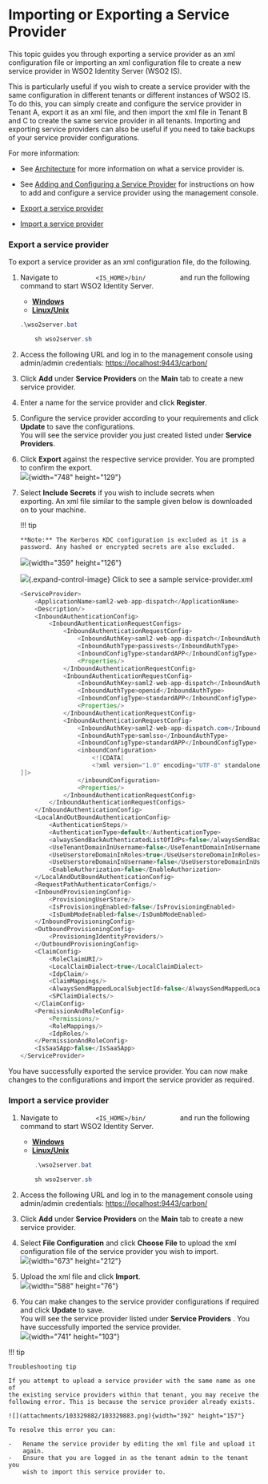 # Importing or Exporting a Service Provider

This topic guides you through exporting a service provider as an xml
configuration file or importing an xml configuration file to create a
new service provider in WSO2 Identity Server (WSO2 IS).

This is particularly useful if you wish to create a service provider
with the same configuration in different tenants or different instances
of WSO2 IS. To do this, you can simply create and configure the service
provider in Tenant A, export it as an xml file, and then import the xml
file in Tenant B and C to create the same service provider in all
tenants. Importing and exporting service providers can also be useful if
you need to take backups of your service provider configurations.

For more information:

-   See
    [Architecture](Architecture_103329008.html#Architecture-Componentsofthearchitecture)
    for more information on what a service provider is.
-   See [Adding and Configuring a Service
    Provider](_Adding_and_Configuring_a_Service_Provider_) for
    instructions on how to add and configure a service provider using
    the management console.

-   [Export a service
    provider](#ImportingorExportingaServiceProvider-Exportaserviceprovider)
-   [Import a service
    provider](#ImportingorExportingaServiceProvider-Importaserviceprovider)

### Export a service provider

To export a service provider as an xml configuration file, do the
following.

1.  Navigate to `           <IS_HOME>/bin/          ` and run the
    following command to start WSO2 Identity Server.

    -   [**Windows**](#71c9b280327f4989aadcf36d700c6f3d)
    -   [**Linux/Unix**](#6cc50318e2ac49dbad31d8314f1d950e)

    ``` java
    .\wso2server.bat
    ```

    ``` java
        sh wso2server.sh
    ```

2.  Access the following URL and log in to the management console using
    admin/admin credentials: <https://localhost:9443/carbon/>

3.  Click **Add** under **Service Providers** on the **Main** tab to
    create a new service provider.
4.  Enter a name for the service provider and click **Register**.
5.  Configure the service provider according to your requirements and
    click **Update** to save the configurations.  
    You will see the service provider you just created listed under
    **Service Providers**.
6.  Click **Export** against the respective service provider. You are
    prompted to confirm the export.  
    ![](attachments/103329882/103329888.png){width="748" height="129"}
7.  Select **Include Secrets** if you wish to include secrets when
    exporting. An xml file similar to the sample given below is
    downloaded on to your machine.

    !!! tip
    
        **Note:** The Kerberos KDC configuration is excluded as it is a
        password. Any hashed or encrypted secrets are also excluded.
    

    ![](attachments/103329882/103329887.png){width="359" height="126"}

    ![](images/icons/grey_arrow_down.png){.expand-control-image} Click
    to see a sample service-provider.xml

    ``` java
    <ServiceProvider>
        <ApplicationName>saml2-web-app-dispatch</ApplicationName>
        <Description/>
        <InboundAuthenticationConfig>
            <InboundAuthenticationRequestConfigs>
                <InboundAuthenticationRequestConfig>
                    <InboundAuthKey>saml2-web-app-dispatch</InboundAuthKey>
                    <InboundAuthType>passivests</InboundAuthType>
                    <InboundConfigType>standardAPP</InboundConfigType>
                    <Properties/>
                </InboundAuthenticationRequestConfig>
                <InboundAuthenticationRequestConfig>
                    <InboundAuthKey>saml2-web-app-dispatch</InboundAuthKey>
                    <InboundAuthType>openid</InboundAuthType>
                    <InboundConfigType>standardAPP</InboundConfigType>
                    <Properties/>
                </InboundAuthenticationRequestConfig>
                <InboundAuthenticationRequestConfig>
                    <InboundAuthKey>saml2-web-app-dispatch.com</InboundAuthKey>
                    <InboundAuthType>samlsso</InboundAuthType>
                    <InboundConfigType>standardAPP</InboundConfigType>
                    <inboundConfiguration>
                        <![CDATA[
                        <?xml version="1.0" encoding="UTF-8" standalone="yes"?><samlssoServiceProviderDTO><issuer>saml2-web-app-dispatch.com</issuer><assertionConsumerUrls><assertionConsumerUrl>http://localhost.com:8080/saml2-web-app-dispatch.com/consumer</assertionConsumerUrl></assertionConsumerUrls><defaultAssertionConsumerUrl>http://localhost.com:8080/saml2-web-app-dispatch.com/consumer</defaultAssertionConsumerUrl><certAlias>wso2carbon</certAlias><loginPageURL></loginPageURL><attributeConsumingServiceIndex></attributeConsumingServiceIndex><doSingleLogout>true</doSingleLogout><doSignAssertions>true</doSignAssertions><doSignResponse>true</doSignResponse><requestedClaims/><requestedAudiences/><requestedRecipients/><enableAttributeProfile>false</enableAttributeProfile><isAssertionQueryRequestProfileEnabled>false</isAssertionQueryRequestProfileEnabled><enableAttributesByDefault>false</enableAttributesByDefault><nameIDFormat>urn/oasis/names/tc/SAML/1.1/nameid-format/emailAddress</nameIDFormat><idPInitSSOEnabled>false</idPInitSSOEnabled><idPInitSLOEnabled>false</idPInitSLOEnabled><idpInitSLOReturnToURLs/><doEnableEncryptedAssertion>false</doEnableEncryptedAssertion><doValidateSignatureInRequests>true</doValidateSignatureInRequests><signingAlgorithmURI>http://www.w3.org/2000/09/xmldsig#rsa-sha1</signingAlgorithmURI><digestAlgorithmURI>http://www.w3.org/2000/09/xmldsig#sha1</digestAlgorithmURI><assertionEncryptionAlgorithmURI>http://www.w3.org/2001/04/xmlenc#aes256-cbc</assertionEncryptionAlgorithmURI><keyEncryptionAlgorithmURI>http://www.w3.org/2001/04/xmlenc#rsa-oaep-mgf1p</keyEncryptionAlgorithmURI><enableSAML2ArtifactBinding>false</enableSAML2ArtifactBinding><doValidateSignatureInArtifactResolve>false</doValidateSignatureInArtifactResolve></samlssoServiceProviderDTO>
    ]]>
                    </inboundConfiguration>
                    <Properties/>
                </InboundAuthenticationRequestConfig>
            </InboundAuthenticationRequestConfigs>
        </InboundAuthenticationConfig>
        <LocalAndOutBoundAuthenticationConfig>
            <AuthenticationSteps/>
            <AuthenticationType>default</AuthenticationType>
            <alwaysSendBackAuthenticatedListOfIdPs>false</alwaysSendBackAuthenticatedListOfIdPs>
            <UseTenantDomainInUsername>false</UseTenantDomainInUsername>
            <UseUserstoreDomainInRoles>true</UseUserstoreDomainInRoles>
            <UseUserstoreDomainInUsername>false</UseUserstoreDomainInUsername>
            <EnableAuthorization>false</EnableAuthorization>
        </LocalAndOutBoundAuthenticationConfig>
        <RequestPathAuthenticatorConfigs/>
        <InboundProvisioningConfig>
            <ProvisioningUserStore/>
            <IsProvisioningEnabled>false</IsProvisioningEnabled>
            <IsDumbModeEnabled>false</IsDumbModeEnabled>
        </InboundProvisioningConfig>
        <OutboundProvisioningConfig>
            <ProvisioningIdentityProviders/>
        </OutboundProvisioningConfig>
        <ClaimConfig>
            <RoleClaimURI/>
            <LocalClaimDialect>true</LocalClaimDialect>
            <IdpClaim/>
            <ClaimMappings/>
            <AlwaysSendMappedLocalSubjectId>false</AlwaysSendMappedLocalSubjectId>
            <SPClaimDialects/>
        </ClaimConfig>
        <PermissionAndRoleConfig>
            <Permissions/>
            <RoleMappings/>
            <IdpRoles/>
        </PermissionAndRoleConfig>
        <IsSaaSApp>false</IsSaaSApp>
    </ServiceProvider>
    ```

You have successfully exported the service provider. You can now make
changes to the configurations and import the service provider as
required.

### Import a service provider

1.  Navigate to `           <IS_HOME>/bin/          ` and run the
    following command to start WSO2 Identity Server.

    -   [**Windows**](#69ffa1ac05b840adb83cf42e64e35599)
    -   [**Linux/Unix**](#8104384f1f17441e84e11a100740e934)

    ``` java
        .\wso2server.bat
    ```

    ``` java
        sh wso2server.sh
    ```

2.  Access the following URL and log in to the management console using
    admin/admin credentials: <https://localhost:9443/carbon/>

3.  Click **Add** under **Service Providers** on the **Main** tab to
    create a new service provider.
4.  Select **File Configuration** and click **Choose File** to upload
    the xml configuration file of the service provider you wish to
    import.  
    ![](attachments/103329882/103329886.png){width="673" height="212"}
5.  Upload the xml file and click **Import**.  
    ![](attachments/103329882/103329885.png){width="588" height="76"}
6.  You can make changes to the service provider configurations if
    required and click **Update** to save.  
    You will see the service provider listed under **Service Providers**
    . You have successfully imported the service provider.  
    ![](attachments/103329882/103329884.png){width="741" height="103"}

!!! tip
    
    Troubleshooting tip
    
    If you attempt to upload a service provider with the same name as one of
    the existing service providers within that tenant, you may receive the
    following error. This is because the service provider already exists.
    
    ![](attachments/103329882/103329883.png){width="392" height="157"}
    
    To resolve this error you can:
    
    -   Rename the service provider by editing the xml file and upload it
        again.
    -   Ensure that you are logged in as the tenant admin to the tenant you
        wish to import this service provider to.
    
